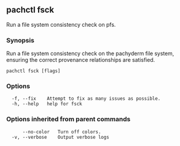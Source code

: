 ## pachctl fsck

Run a file system consistency check on pfs.

### Synopsis

Run a file system consistency check on the pachyderm file system, ensuring the correct provenance relationships are satisfied.

```
pachctl fsck [flags]
```

### Options

```
  -f, --fix    Attempt to fix as many issues as possible.
  -h, --help   help for fsck
```

### Options inherited from parent commands

```
      --no-color   Turn off colors.
  -v, --verbose    Output verbose logs
```

